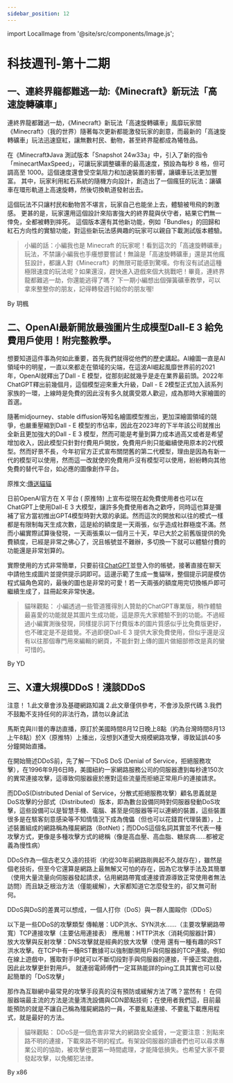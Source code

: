 ```yaml
---
sidebar_position: 12
---
```


import LocalImage from '@site/src/components/Image.js';

# 科技週刊-第十二期

## 一、連終界龍都難逃一劫:《Minecraft》新玩法「高速旋轉礦車」
連終界龍都難逃一劫，《Minecraft》新玩法「高速旋轉礦車」風靡玩家間 《Minecraft》（我的世界）隨著每次更新都能激發玩家的創意，而最新的「高速旋轉礦車」玩法迅速竄紅，讓無數村民、動物，甚至終界龍都成為犧牲品。 

<LocalImage path="/technews/12/1.png" alt="圖片" />

在《Minecraft》Java 測試版本「Snapshot 24w33a」中，引入了新的指令「minecartMaxSpeed」，可讓玩家調整礦車的最高速度，預設為每秒 8 格，但可調高至 1000。這個速度還會受空氣阻力和加速裝置的影響，讓礦車玩法更加豐富。 其中，玩家利用紅石系統的隨機方向設計，創造出了一個瘋狂的玩法：讓礦車在環形軌道上高速旋轉，然後切換軌道發射出去。

<LocalImage path="/technews/12/2.png" alt="圖片" />

這個玩法不只讓村民和動物苦不堪言，玩家自己也能坐上去，體驗被甩飛的刺激感。 更甚的是，玩家還用這個設計來陷害強大的終界龍與伏守者，結果它們無一倖免，全都被轉到摔死。 這個版本還有其他新功能，例如「Bundles」的回歸和紅石方向性的實驗功能，對這些新玩法感興趣的玩家可以親自下載測試版本體驗。

> 小編的話：小編我也是 Minecraft 的玩家呢！看到這次的「高速旋轉礦車」玩法，不禁讓小編我也手癢想要嘗試！無論是「高速旋轉礦車」還是其他瘋狂設計，都讓人對《Minecraft》的無限可能感到驚嘆。你有沒有試過這種極限速度的玩法呢？如果還沒，趕快進入遊戲來個大挑戰吧！畢竟，連終界龍都難逃一劫，你還能逃得了嗎？ 下一期小編想出個彈簧礦車教學，可以拿來整整你的朋友，記得轉發週刊給你的朋友喔!

By 玥楓

<LocalImage path="/technews/12/3.png" alt="圖片" />

## 二、OpenAI最新開放最強圖片生成模型Dall-E 3 給免費用戶使用！附完整教學。

想要知道這件事為何如此重要，首先我們就得從他們的歷史講起。AI繪圖一直是AI領域中的明星，一直以來都走在領域的尖端，在這波AI崛起風靡世界前的2021年，OpenAI就釋出了Dall - E 模型，從那刻起就幾乎是走在業界最前頭。2022年ChatGPT釋出前幾個月，這個模型迎來重大升級，Dall - E 2模型正式加入該系列家族的一環，上線時是免費的因此沒有多久就廣受眾人歡迎，成為那時大家繪圖的首選。

隨著midjourney、stable diffusion等知名繪圖模型推出，更加深繪圖領域的競爭，也嚴重壓縮到Dall - E 模型的市佔率，因此在2023年的下半年該公司就推出全新且更加強大的Dall - E 3 模型，然而可能是考量到算力成本過高又或者是希望增加收入，因此模型只針對付費用戶開放，免費用戶則只能繼續使用原本的2代模型。然而好景不長，今年初官方正式宣布關閉舊的第二代模型，理由是因為有新一代的模型可以使用，然而這一改就使的免費用戶沒有模型可以使用，紛紛轉向其他免費的替代平台，如必應的圖像創作平台。

<LocalImage path="/technews/12/4.png" alt="圖片" />

原推文:[傳送貓貓](https://x.com/OpenAI/status/1821644904843636871)

日前OpenAI官方在 X 平台 ( 原推特) 上宣布從現在起免費使用者也可以在ChatGPT上使用Dall-E 3 大模型，讓許多免費使用者為之歡呼，同時這也算是彌補了官方當初推出GPT4模型時對大眾的承諾。然而這次的開放和以往的模式一樣都是有限制每天生成次數，這是給的額度是一天兩張，似乎造成社群極度不滿。然而小編實際試算後發現，一天兩張乘以一個月三十天，早已大於之前舊版提供的免費額度，已經是非常之佛心了，況且帳號並不難辦，多切換一下就可以體驗付費的功能還是非常划算的。

實際使用的方式非常簡單，只要前往[ChatGPT](https://chatgpt.com/)並登入你的帳號，接著直接在聊天中請他生成圖片並提供提示詞即可。這邊示範了生成一隻貓咪，整個提示詞是模仿程式貓角色寫的，最後的圖也是非常的可愛！若一天兩張的額度用完切換帳戶即可繼續生成了，註冊起來非常快速。

<LocalImage path="/technews/12/5.png" alt="圖片" />

> 貓咪觀點：
小編透過一些管道獲得別人贊助的ChatGPT專業版，稍作體驗最喜愛的功能就是其圖片生成功能，這是原先大家體驗不到的功能。不過經過小編實測後發現，同樣提示詞下付費版本的圖片質感似乎比免費版更好，也不確定是不是錯覺。不過即便Dall-E 3 提供大家免費使用，但似乎還是沒有以往那個專門用來編輯的網頁，不能針對上傳的圖片做細部修改是真的蠻可惜的。

By YD

<LocalImage path="/technews/12/6.png" alt="圖片" />

## 三、X遭大規模DDoS！淺談DDoS

注意！
1.此文章會涉及基礎網路知識
2.此文章僅供參考，不會涉及原代碼
3.我們不鼓勵不支持任何的非法行為，請勿以身試法

馬斯克與川普的專訪直播，原訂於美國時間8月12日晚上8點（約為台灣時間8月13上午8點）於X（原推特）上播出，沒想到X遭受大規模網路攻擊，導致延誤40多分鐘開始直播。

在開始簡述DDoS前，先了解一下DoS
DoS (Denial of Service，拒絕服務攻擊），在1996年9月6日時，美國紐約一家網路服務公司的伺服器遭到每秒達150次的異常連接攻擊，這導致伺服器疲於應對這些流量而拒絕正常用戶的連接請求。

<LocalImage path="/technews/12/7.png" alt="圖片" />

而DDoS(Distributed Denial of Service，分散式拒絕服務攻擊）顧名思義就是DoS攻擊的分部式（Distributed）版本，即為數台設備同時對伺服器發動DoS攻擊，這些設備可以是智慧手機、電腦、甚至是伺服器等可以連網的裝置，這些裝置很多是在駭客刻意感染等不知情情況下成為傀儡（但也可以花錢買代理裝置），上述裝置組成的網路稱為殭屍網路（BotNet)；而DDoS這個名詞其實並不代表一種攻擊方式，更像是多種攻擊方式的總稱（像是高血壓、高血脂、糖尿病......都被定義為慢性病）

DDoS作為一個古老又久遠的技術（約從30年前網路剛興起不久就存在），雖然是個老技術，但至今它還算是網路上最無解又可怕的存在，因為它攻擊手法及其簡單（使用大量流量向伺服器發起請求，佔用網路帶寬或連接資源導致正常使用者無法訪問）而且缺乏根治方法（僅能緩解），大家都知道它怎麼發生的，卻又無可耐何。

<LocalImage path="/technews/12/8.png" alt="圖片" />

DDoS與DoS的差異可以想成，一個人打你（DoS）與一群人圍毆你（DDoS）

以下是一些DDoS的攻擊類型
傳輸層：UDP洪水、SYN洪水......（主要攻擊網路帶寬）TCP連接攻擊（主要佔用連接表）
應用層：HTTP洪水（消耗伺服器計算）
放大攻擊與反射攻擊：DNS攻擊就是經典的放大攻擊（使用
還有一種有趣的RST洪水攻擊。在TCP中有一種RST數據可以強制斷開用戶與伺服器的TCP連接。例如在線上遊戲中，獲取對手IP就可以不斷切段對手與伺服器的連接，干擾正常遊戲，因此此攻擊更針對用戶。
就連弱電師傅們一定耳熟能詳的ping工具其實也可以發起簡單的「DoS攻擊」

<LocalImage path="/technews/12/9.png" alt="圖片" />

那作為互聯網中最常見的攻擊手段真的沒有預防或緩解方法了嗎？當然有！
在伺服器端最主流的方法是流量清洗設備與CDN節點技術；在使用者我們這，目前最能預防的就是不讓自己稱為殭屍網路的一員，不要亂點連接、不要亂下載應用程式，就是最好的方法。

> 貓咪觀點：
DDoS是一個危害非常大的網路安全威脅，一定要注意：別點來路不明的連接，下載來路不明的程式。有架設伺服器的讀者們也可以尋求專業公司的協助，被攻擊也要第一時間處理，才能降低損失。也希望大家不要發起攻擊，以免觸犯法律。

By x86
